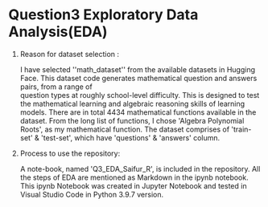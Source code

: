 # Question3 Exploratory Data Analysis(EDA)
 
 1. Reason for dataset selection :

    I have selected ''math_dataset'' from the available datasets in Hugging Face. This dataset code generates mathematical question and answers pairs, from a range of   
    question types at roughly school-level difficulty. This is designed to test the mathematical learning and algebraic reasoning skills of learning models. There are in
    total 4434 mathematical functions available in the dataset. From the long list of functions, I chose 'Algebra Polynomial Roots', as my mathematical function. The 
    dataset comprises of 'train-set' & 'test-set', which have 'questions' & 'answers' column. 
    
 2. Process to use the repository:
    
    A note-book, named 'Q3_EDA_Saifur_R', is included in the repository. All the steps of EDA are mentioned as Markdown in the ipynb notebook. This ipynb Notebook was 
    created in Jupyter Notebook and tested in Visual Studio Code in Python 3.9.7 version.

    
